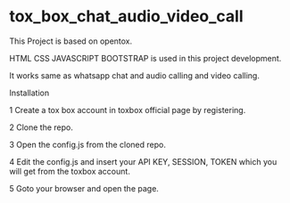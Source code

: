 # tox_box_chat_audio_video_call

This Project is based on opentox.

HTML CSS JAVASCRIPT BOOTSTRAP is used in this project development.

It works same as whatsapp chat and audio calling and video calling.


Installation 

1 Create a tox box account in toxbox official page by registering.

2 Clone the repo.

3 Open the config.js from the cloned repo.

4 Edit the config.js and insert your API KEY, SESSION, TOKEN which you will get from the toxbox account.

5 Goto your browser and open the page.

